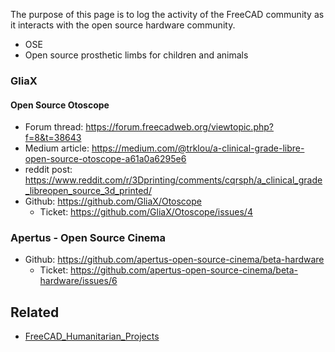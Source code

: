 The purpose of this page is to log the activity of the FreeCAD community as it interacts with the open source hardware community.

-   OSE
-   Open source prosthetic limbs for children and animals

### GliaX

#### Open Source Otoscope 

-   Forum thread: <https://forum.freecadweb.org/viewtopic.php?f=8&t=38643>
-   Medium article: <https://medium.com/@trklou/a-clinical-grade-libre-open-source-otoscope-a61a0a6295e6>
-   reddit post: <https://www.reddit.com/r/3Dprinting/comments/cqrsph/a_clinical_grade_libreopen_source_3d_printed/>
-   Github: <https://github.com/GliaX/Otoscope>
    -   Ticket: <https://github.com/GliaX/Otoscope/issues/4>

### Apertus - Open Source Cinema 

-   Github: <https://github.com/apertus-open-source-cinema/beta-hardware>
    -   Ticket: <https://github.com/apertus-open-source-cinema/beta-hardware/issues/6>

## Related

-   [FreeCAD\_Humanitarian\_Projects](FreeCAD_Humanitarian_Projects.md)
